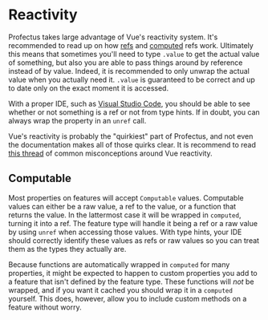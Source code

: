 # Reactivity

Profectus takes large advantage of Vue's reactivity system. It's recommended to read up on how [refs](https://vuejs.org/guide/essentials/reactivity-fundamentals.html#reactive-variables-with-ref) and [computed](https://vuejs.org/guide/essentials/computed.html) refs work. Ultimately this means that sometimes you'll need to type `.value` to get the actual value of something, but also you are able to pass things around by reference instead of by value. Indeed, it is recommended to only unwrap the actual value when you actually need it. `.value` is guaranteed to be correct and up to date only on the exact moment it is accessed.

With a proper IDE, such as [Visual Studio Code](./setup#visual-studio-code-setup), you should be able to see whether or not something is a ref or not from type hints. If in doubt, you can always wrap the property in an `unref` call.

Vue's reactivity is probably the "quirkiest" part of Profectus, and not even the documentation makes all of those quirks clear. It is recommend to read [this thread](https://github.com/vuejs/docs/issues/849) of common misconceptions around Vue reactivity.

## Computable

Most properties on features will accept `Computable` values. Computable values can either be a raw value, a ref to the value, or a function that returns the value. In the lattermost case it will be wrapped in `computed`, turning it into a ref. The feature type will handle it being a ref or a raw value by using `unref` when accessing those values. With type hints, your IDE should correctly identify these values as refs or raw values so you can treat them as the types they actually are.

Because functions are automatically wrapped in `computed` for many properties, it might be expected to happen to custom properties you add to a feature that isn't defined by the feature type. These functions will _not_ be wrapped, and if you want it cached you should wrap it in a `computed` yourself. This does, however, allow you to include custom methods on a feature without worry.
